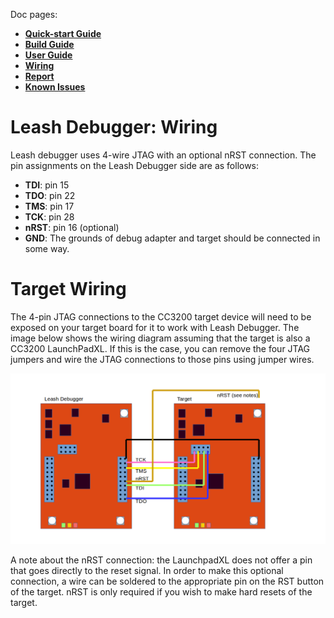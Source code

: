 Doc pages:
* [**Quick-start Guide**](QuickStart.md)
* [**Build Guide**](BuildGuide.md)
* [**User Guide**](UserGuide.md)
* [**Wiring**](Wiring.md)
* [**Report**](Report.md)
* [**Known Issues**](KnownIssues.md)

# Leash Debugger: Wiring

Leash debugger uses 4-wire JTAG with an optional nRST connection. The pin assignments on the Leash Debugger side are as follows:

- **TDI**: pin 15
- **TDO**: pin 22
- **TMS**: pin 17
- **TCK**: pin 28
- **nRST**: pin 16 (optional)
- **GND**: The grounds of debug adapter and target should be connected in some way.

# Target Wiring

The 4-pin JTAG connections to the CC3200 target device will need to be exposed on your target board for it to work with Leash Debugger. The image below shows the wiring diagram assuming that the target is also a CC3200 LaunchPadXL. If this is the case, you can remove the four JTAG jumpers and wire the JTAG connections to those pins using jumper wires.

![Leash Debugger wiring for CC3200 LaunchpadXL](/doc/images/Wiring.png)

A note about the nRST connection: the LaunchpadXL does not offer a pin that goes directly to the reset signal. In order to make this optional connection, a wire can be soldered to the appropriate pin on the RST button of the target. nRST is only required if you wish to make hard resets of the target.

